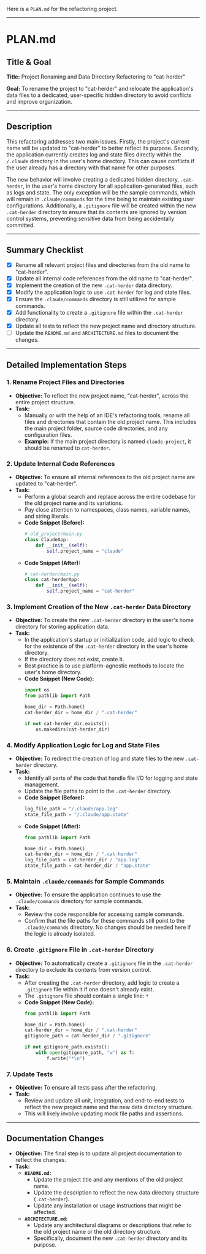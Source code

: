 Here is a `PLAN.md` for the refactoring project.

---

# PLAN.md

## **Title & Goal**

**Title:** Project Renaming and Data Directory Refactoring to "cat-herder"

**Goal:** To rename the project to "cat-herder" and relocate the application's data files to a dedicated, user-specific hidden directory to avoid conflicts and improve organization.

---

## **Description**

This refactoring addresses two main issues. Firstly, the project's current name will be updated to "cat-herder" to better reflect its purpose. Secondly, the application currently creates log and state files directly within the `/.claude` directory in the user's home directory. This can cause conflicts if the user already has a directory with that name for other purposes.

The new behavior will involve creating a dedicated hidden directory, `.cat-herder`, in the user's home directory for all application-generated files, such as logs and state. The only exception will be the sample commands, which will remain in `.claude/commands` for the time being to maintain existing user configurations. Additionally, a `.gitignore` file will be created within the new `.cat-herder` directory to ensure that its contents are ignored by version control systems, preventing sensitive data from being accidentally committed.

---

## **Summary Checklist**

- [x] Rename all relevant project files and directories from the old name to "cat-herder".
- [x] Update all internal code references from the old name to "cat-herder".
- [x] Implement the creation of the new `.cat-herder` data directory.
- [x] Modify the application logic to use `.cat-herder` for log and state files.
- [x] Ensure the `.claude/commands` directory is still utilized for sample commands.
- [x] Add functionality to create a `.gitignore` file within the `.cat-herder` directory.
- [x] Update all tests to reflect the new project name and directory structure.
- [ ] Update the `README.md` and `ARCHITECTURE.md` files to document the changes.

---

## **Detailed Implementation Steps**

### **1. Rename Project Files and Directories**

*   **Objective:** To reflect the new project name, "cat-herder", across the entire project structure.
*   **Task:**
    *   Manually or with the help of an IDE's refactoring tools, rename all files and directories that contain the old project name. This includes the main project folder, source code directories, and any configuration files.
    *   **Example:** If the main project directory is named `claude-project`, it should be renamed to `cat-herder`.

### **2. Update Internal Code References**

*   **Objective:** To ensure all internal references to the old project name are updated to "cat-herder".
*   **Task:**
    *   Perform a global search and replace across the entire codebase for the old project name and its variations.
    *   Pay close attention to namespaces, class names, variable names, and string literals.
    *   **Code Snippet (Before):**
        ```python
        # old_project/main.py
        class ClaudeApp:
            def __init__(self):
                self.project_name = "claude"
        ```
    *   **Code Snippet (After):**
        ```python
        # cat-herder/main.py
        class cat-herderApp:
            def __init__(self):
                self.project_name = "cat-herder"
        ```

### **3. Implement Creation of the New `.cat-herder` Data Directory**

*   **Objective:** To create the new `.cat-herder` directory in the user's home directory for storing application data.
*   **Task:**
    *   In the application's startup or initialization code, add logic to check for the existence of the `.cat-herder` directory in the user's home directory.
    *   If the directory does not exist, create it.
    *   Best practice is to use platform-agnostic methods to locate the user's home directory.
    *   **Code Snippet (New Code):**
        ```python
        import os
        from pathlib import Path

        home_dir = Path.home()
        cat-herder_dir = home_dir / ".cat-herder"

        if not cat-herder_dir.exists():
            os.makedirs(cat-herder_dir)
        ```

### **4. Modify Application Logic for Log and State Files**

*   **Objective:** To redirect the creation of log and state files to the new `.cat-herder` directory.
*   **Task:**
    *   Identify all parts of the code that handle file I/O for logging and state management.
    *   Update the file paths to point to the `.cat-herder` directory.
    *   **Code Snippet (Before):**
        ```python
        log_file_path = "/.claude/app.log"
        state_file_path = "/.claude/app.state"
        ```
    *   **Code Snippet (After):**
        ```python
        from pathlib import Path

        home_dir = Path.home()
        cat-herder_dir = home_dir / ".cat-herder"
        log_file_path = cat-herder_dir / "app.log"
        state_file_path = cat-herder_dir / "app.state"
        ```

### **5. Maintain `.claude/commands` for Sample Commands**

*   **Objective:** To ensure the application continues to use the `.claude/commands` directory for sample commands.
*   **Task:**
    *   Review the code responsible for accessing sample commands.
    *   Confirm that the file paths for these commands still point to the `.claude/commands` directory. No changes should be needed here if the logic is already isolated.

### **6. Create `.gitignore` File in `.cat-herder` Directory**

*   **Objective:** To automatically create a `.gitignore` file in the `.cat-herder` directory to exclude its contents from version control.
*   **Task:**
    *   After creating the `.cat-herder` directory, add logic to create a `.gitignore` file within it if one doesn't already exist.
    *   The `.gitignore` file should contain a single line: `*`
    *   **Code Snippet (New Code):**
        ```python
        from pathlib import Path

        home_dir = Path.home()
        cat-herder_dir = home_dir / ".cat-herder"
        gitignore_path = cat-herder_dir / ".gitignore"

        if not gitignore_path.exists():
            with open(gitignore_path, "w") as f:
                f.write("*\n")
        ```

### **7. Update Tests**

*   **Objective:** To ensure all tests pass after the refactoring.
*   **Task:**
    *   Review and update all unit, integration, and end-to-end tests to reflect the new project name and the new data directory structure.
    *   This will likely involve updating mock file paths and assertions.

---

## **Documentation Changes**

*   **Objective:** The final step is to update all project documentation to reflect the changes.
*   **Task:**
    *   **`README.md`:**
        *   Update the project title and any mentions of the old project name.
        *   Update the description to reflect the new data directory structure (`.cat-herder`).
        *   Update any installation or usage instructions that might be affected.
    *   **`ARCHITECTURE.md`:**
        *   Update any architectural diagrams or descriptions that refer to the old project name or the old directory structure.
        *   Specifically, document the new `.cat-herder` directory and its purpose.
